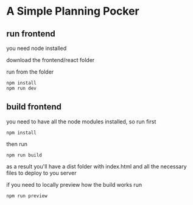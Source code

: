 # A Simple Planning Pocker

## run frontend

you need node installed

download the frontend/react folder

run from the folder 
```
npm install
npm run dev
```

## build frontend

you need to have all the node modules installed, so run first
```
npm install
```

then run
```
npm run build
```
as a result you'll have a dist folder with index.html and all the necessary files to deploy to you server

if you need to locally preview how the build works run
```
npm run preview
```
